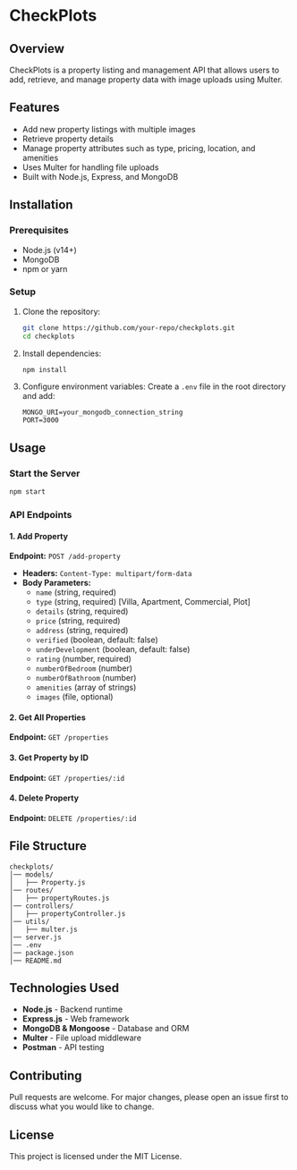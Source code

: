 # CheckPlots

## Overview
CheckPlots is a property listing and management API that allows users to add, retrieve, and manage property data with image uploads using Multer.

## Features
- Add new property listings with multiple images
- Retrieve property details
- Manage property attributes such as type, pricing, location, and amenities
- Uses Multer for handling file uploads
- Built with Node.js, Express, and MongoDB

## Installation

### Prerequisites
- Node.js (v14+)
- MongoDB
- npm or yarn

### Setup
1. Clone the repository:
   ```sh
   git clone https://github.com/your-repo/checkplots.git
   cd checkplots
   ```
2. Install dependencies:
   ```sh
   npm install
   ```
3. Configure environment variables:
   Create a `.env` file in the root directory and add:
   ```env
   MONGO_URI=your_mongodb_connection_string
   PORT=3000
   ```

## Usage

### Start the Server
```sh
npm start
```

### API Endpoints

#### 1. Add Property
**Endpoint:** `POST /add-property`
- **Headers:** `Content-Type: multipart/form-data`
- **Body Parameters:**
  - `name` (string, required)
  - `type` (string, required) [Villa, Apartment, Commercial, Plot]
  - `details` (string, required)
  - `price` (string, required)
  - `address` (string, required)
  - `verified` (boolean, default: false)
  - `underDevelopment` (boolean, default: false)
  - `rating` (number, required)
  - `numberOfBedroom` (number)
  - `numberOfBathroom` (number)
  - `amenities` (array of strings)
  - `images` (file, optional)

#### 2. Get All Properties
**Endpoint:** `GET /properties`

#### 3. Get Property by ID
**Endpoint:** `GET /properties/:id`

#### 4. Delete Property
**Endpoint:** `DELETE /properties/:id`

## File Structure
```
checkplots/
│── models/
│   ├── Property.js
│── routes/
│   ├── propertyRoutes.js
│── controllers/
│   ├── propertyController.js
│── utils/
│   ├── multer.js
│── server.js
│── .env
│── package.json
│── README.md
```

## Technologies Used
- **Node.js** - Backend runtime
- **Express.js** - Web framework
- **MongoDB & Mongoose** - Database and ORM
- **Multer** - File upload middleware
- **Postman** - API testing

## Contributing
Pull requests are welcome. For major changes, please open an issue first to discuss what you would like to change.

## License
This project is licensed under the MIT License.

